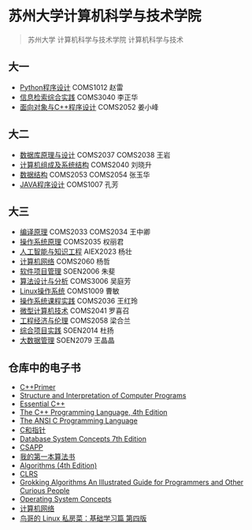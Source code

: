 # 苏州大学计算机科学与技术学院


> 苏州大学 计算机科学与技术学院 计算机科学与技术

## 大一

+ [Python程序设计](Python) COMS1012 赵雷
+ [信息检索综合实践](Information_Retrieval_practice) COMS3040 李正华
+ [面向对象与C++程序设计](C++) COMS2052 姜小峰



## 大二

+ [数据库原理与设计](Principles_and_Designing_of_DB) COMS2037 COMS2038 王岩
+ [计算机组成及系统结构](Computer_Composition_and_System_Structure) COMS2040 刘晓升
+ [数据结构](Data_Structure) COMS2053 COMS2054 张玉华
+ [JAVA程序设计](JAVA) COMS1007 孔芳

## 大三

+ [编译原理](Compilers_Principles) COMS2033 COMS2034 王中卿
+ [操作系统原理](Operating_System) COMS2035 权丽君
+ [人工智能与知识工程](Artificial_Intelligence_and_Knowledge_Project) AIEX2023 杨壮
+ [计算机网络](Computer_Network) COMS2060 杨哲
+ [软件项目管理](Software_Project_Management) SOEN2006 朱斐
+ [算法设计与分析](Algorithm_Design) COMS3006 吴庭芳
+ [Linux操作系统](Linux_Operating_System) COMS1009 曹敏
+ [操作系统课程实践]() COMS2036 王红玲 
+ [微型计算机技术]() COMS2041 罗喜召
+ [工程经济与伦理]()  COMS2058 梁合兰
+ [综合项目实践]() SOEN2014 杜扬
+ [大数据管理]() SOEN2079  王晶晶

## 仓库中的电子书

+   [C++Primer](C++/Books/C++Primer.pdf)
+   [Structure and Interpretation of Computer Programs](C++/Books/sicp.pdf)
+   [Essential C++](C++/Books/Essential-C++.pdf)
+   [The C++ Programming Language, 4th Edition](C++/Books/TheC++Programming-Language-4th-Edition.pdf)
+   [The ANSI C Programming Language](C++/Books/The-ANSI-C-Programming-Language.pdf)
+   [C和指针](C++/Books/C和指针.epub)
+   [Database System Concepts 7th Edition](Principles_and_Designing_of_DB/Books/Database-System-Concepts-7th-Edition.pdf)
+   [CSAPP](Computer_Composition_and_System_Structure/books/Computer-Systems-A-Programmer’s-Perspective.pdf)
+   [我的第一本算法书](Data_Structure/Books/我的第一本算法书.pdf)
+   [Algorithms (4th Edition)](Data_Structure/Books/Algorithms-4th-Edition.pdf)
+   [CLRS](Data_Structure/Books/Introduction%20to%20Algorithms.pdf)
+   [Grokking Algorithms An Illustrated Guide for Programmers and Other Curious People](Data_Structure/Books/Grokking%20Algorithms%20An%20Illustrated%20Guide%20for%20Programmers%20and%20Other%20Curious%20People.pdf)
+   [Operating System Concepts](Operating_System/books/Operating.System.Concepts.10th.Edition.pdf)
+   [计算机网络](Computer_Network/Books/计算机网络%20第7版.epub)
+   [鸟哥的 Linux 私房菜：基础学习篇 第四版](Linux_Operating_System/Books/鸟哥的%20Linux%20私房菜：基础学习篇%20第四版.pdf)